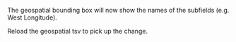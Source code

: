 The geospatial bounding box will now show the names of the subfields (e.g. West Longitude).

Reload the geospatial tsv to pick up the change.
